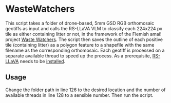 # WasteWatchers

This script takes a folder of drone-based, 5mm GSD RGB orthomosaic geotiffs as input and calls the RS-LLaVA VLM to classify each 224x224 px tile as either containing litter or not, in the framework of the Flemish amai! project [Waste Watchers](https://www.river-cleanup.org/en/waste-watchers). The script then saves the outline of each positive tile (containing litter) as a polygon feature to a shapefile with the same filename as the corresponding orthomosaic. Each geotiff is processed on a separate available thread to speed up the process. As a prerequisite, [RS-LLaVA](https://github.com/BigData-KSU/RS-LLaVA) needs to be [installed](https://github.com/BigData-KSU/RS-LLaVA?tab=readme-ov-file#install).

## Usage
Change the folder path in line 126 to the desired location and the number of available threads in line 128 to a sensible number. Then run the script.
